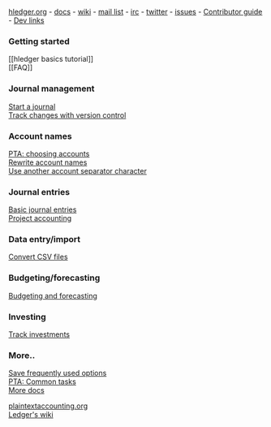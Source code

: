 [hledger.org](http://hledger.org) - 
[docs](http://hledger.org/docs) - 
[wiki](Home) - 
[mail list](http://list.hledger.org) - 
[irc](http://irc.hledger.org) - 
[twitter](https://twitter.com/search?q=%23hledger&src=typd&f=realtime) -
[issues](http://issues.hledger.org) - 
[Contributor guide](http://hledger.org/contributing) - 
[Dev links](http://hledger.org/contributing#links) 

### Getting started

[[hledger basics tutorial]]  
[[FAQ]]

### Journal management

[Start a journal](start-journal)  
[Track changes with version control](version-control)  

### Account names

[PTA: choosing accounts](http://plaintextaccounting.org/#choosing-accounts)  
[Rewrite account names](account-aliases)  
[Use another account separator character](account-separator)  

### Journal entries

[Basic journal entries](entries)  
[Project accounting](project-accounting)  

### Data entry/import

[Convert CSV files](csv-import)  

### Budgeting/forecasting

[Budgeting and forecasting](budgeting-and-forecasting)  

### Investing

[Track investments](investments)  

### More..

[Save frequently used options](argfiles)  
[PTA: Common tasks](http://plaintextaccounting.org/#common-tasks)  
[More docs](more-docs)  

[plaintextaccounting.org](http://plaintextaccounting.org)  
[Ledger's wiki](https://github.com/ledger/ledger/wiki)  
